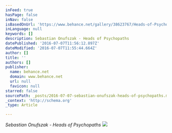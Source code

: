 ```yaml
---
inFeed: true
hasPage: false
inNav: false
isBasedOnUrl: 'https://www.behance.net/gallery/38623767/Heads-of-Psychopaths'
inLanguage: null
keywords: []
description: Sebastian Onufszak - Heads of Psychopaths
datePublished: '2016-07-07T11:56:12.897Z'
dateModified: '2016-07-07T11:55:44.664Z'
author: []
title: ''
authors: []
publisher:
  name: behance.net
  domain: www.behance.net
  url: null
  favicon: null
starred: false
sourcePath: _posts/2016-07-07-sebastian-onufszak-heads-of-psychopaths.md
_context: 'http://schema.org'
_type: Article

---
```

_Sebastian Onufszak - Heads of Psychopaths_
![](https://mir-s3-cdn-cf.behance.net/project_modules/max_1200/014b5638623767.577cbf5c957ff.jpg)